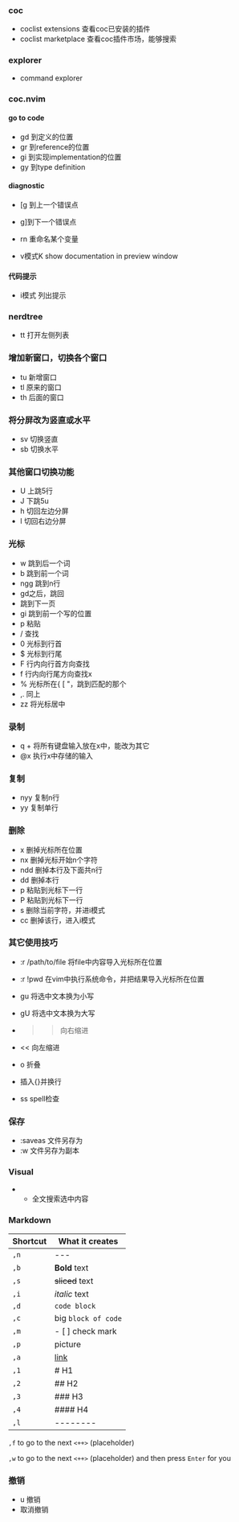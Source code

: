 ### coc

- coclist extensions 查看coc已安装的插件
- coclist marketplace 查看coc插件市场，能够搜索

### explorer
- command explorer

### coc.nvim
#### go to code
- gd 到定义的位置
- gr 到reference的位置
- gi 到实现implementation的位置
- gy 到type definition

#### diagnostic
- [g 到上一个错误点
- g]到下一个错误点

- <LEADER>rn 重命名某个变量
- v模式K show documentation in preview window

#### 代码提示
- i模式<c-o> 列出提示

### nerdtree
- tt 打开左侧列表

### 增加新窗口，切换各个窗口
- tu 新增窗口
- tl 原来的窗口
- th 后面的窗口

### 将分屏改为竖直或水平
- sv 切换竖直
- sb 切换水平

### 其他窗口切换功能
- U 上跳5行
- J 下跳5u
- <LEADER>h 切回左边分屏
- <LEADER>l 切回右边分屏

### 光标
- w 跳到后一个词
- b 跳到前一个词
- ngg 跳到n行
- <c-o> gd之后，跳回
- <c-i> 跳到下一页
- gi 跳到前一个写的位置
- p 粘贴
- / 查找
- 0 光标到行首
- $ 光标到行尾
- F<x> 行内向行首方向查找
- f<x> 行内向行尾方向查找x
- % 光标所在{ [ "，跳到匹配的那个
- ,. 同上
- zz 将光标居中

### 录制
- q + <x> 将所有键盘输入放在x中，能改为其它
- @x 执行x中存储的输入

### 复制
- nyy 复制n行
- yy 复制单行

### 删除
- x 删掉光标所在位置
- nx 删掉光标开始n个字符
- ndd 删掉本行及下面共n行
- dd 删掉本行
- p 粘贴到光标下一行
- P 粘贴到光标下一行
- s 删除当前字符，并进i模式
- cc 删掉该行，进入i模式

### 其它使用技巧
- :r /path/to/file 将file中内容导入光标所在位置
- :r !pwd 在vim中执行系统命令，并把结果导入光标所在位置

- gu 将选中文本换为小写
- gU 将选中文本换为大写

- >> 向右缩进
- << 向左缩进

- <LEADER>o 折叠
- <c-y> 插入{}并换行
- <LEADER>ss spell检查

### 保存
- :saveas <new filename> 文件另存为
- :w <new filename> 文件另存为副本

### Visual
- * 全文搜索选中内容

### Markdown
| Shortcut | What it creates     |
|----------|---------------------|
| `,n`     | ---                 |
| `,b`     | **Bold** text       |
| `,s`     | ~~sliced~~ text     |
| `,i`     | *italic* text       |
| `,d`     | `code block`        |
| `,c`     | big `block of code` |
| `,m`     | - [ ] check mark    |
| `,p`     | picture             |
| `,a`     | [link]()            |
| `,1`     | # H1                |
| `,2`     | ## H2               |
| `,3`     | ### H3              |
| `,4`     | #### H4             |
| `,l`     | --------            |

`,f` to go to the next `<++>` (placeholder)

`,w` to go to the next `<++>` (placeholder) and then press `Enter` for you

### 撤销
- u 撤销
- <c-r> 取消撤销
